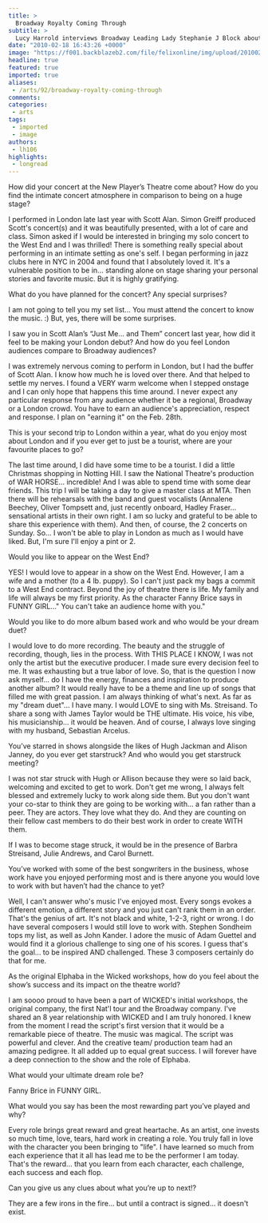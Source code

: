 ```yaml
---
title: >
  Broadway Royalty Coming Through
subtitle: >
  Lucy Harrold interviews Broadway Leading Lady Stephanie J Block about her Upcoming Concert... and Beer
date: "2010-02-18 16:43:26 +0000"
image: "https://f001.backblazeb2.com/file/felixonline/img/upload/201002181633-lh106-Stephani.jpg"
headline: true
featured: true
imported: true
aliases:
 - /arts/92/broadway-royalty-coming-through
comments:
categories:
 - arts
tags:
 - imported
 - image
authors:
 - lh106
highlights:
 - longread
---
```


How did your concert at the New Player’s Theatre come about? How do you find the intimate concert atmosphere in comparison to being on a huge stage?

I performed in London late last year with Scott Alan. Simon Greiff produced Scott's concert(s) and it was beautifully presented, with a lot of care and class. Simon asked if I would be interested in bringing my solo concert to the West End and I was thrilled! There is something really special about performing in an intimate setting as one's self. I began performing in jazz clubs here in NYC in 2004 and found that I absolutely loved it. It's a vulnerable position to be in... standing alone on stage sharing your personal stories and favorite music. But it is highly gratifying.

What do you have planned for the concert? Any special surprises?

I am not going to tell you my set list... You must attend the concert to know the music. :) But, yes, there will be some surprises.

I saw you in Scott Alan’s “Just Me… and Them” concert last year, how did it feel to be making your London debut? And how do you feel London audiences compare to Broadway audiences?

I was extremely nervous coming to perform in London, but I had the buffer of Scott Alan. I know how much he is loved over there. And that helped to settle my nerves. I found a VERY warm welcome when I stepped onstage and I can only hope that happens this time around. I never expect any particular response from any audience whether it be a regional, Broadway or a London crowd. You have to earn an audience's appreciation, respect and response. I plan on "earning it" on the Feb. 28th.

This is your second trip to London within a year, what do you enjoy most about London and if you ever get to just be a tourist, where are your favourite places to go?

The last time around, I did have some time to be a tourist. I did a little Christmas shopping in Notting Hill. I saw the National Theatre's production of WAR HORSE... incredible! And I was able to spend time with some dear friends. This trip I will be taking a day to give a master class at MTA. Then there will be rehearsals with the band and guest vocalists (Annalene Beechey, Oliver Tompsett and, just recently onboard, Hadley Fraser... sensational artists in their own right. I am so lucky and grateful to be able to share this experience with them). And then, of course, the 2 concerts on Sunday. So... I won't be able to play in London as much as I would have liked. But, I'm sure I'll enjoy a pint or 2.

Would you like to appear on the West End?

YES! I would love to appear in a show on the West End. However, I am a wife and a mother (to a 4 lb. puppy). So I can't just pack my bags a commit to a West End contract. Beyond the joy of theatre there is life. My family and life will always be my first priority. As the character Fanny Brice says in FUNNY GIRL..." You can't take an audience home with you."

Would you like to do more album based work and who would be your dream duet?

I would love to do more recording. The beauty and the struggle of recording, though, lies in the process. With THIS PLACE I KNOW, I was not only the artist but the executive producer. I made sure every decision feel to me. It was exhausting but a true labor of love. So, that is the question I now ask myself... do I have the energy, finances and inspiration to produce another album? It would really have to be a theme and line up of songs that filled me with great passion. I am always thinking of what's next. As far as my "dream duet"... I have many. I would LOVE to sing with Ms. Streisand. To share a song with James Taylor would be THE ultimate. His voice, his vibe, his musicianship... it would be heaven. And of course, I always love singing with my husband, Sebastian Arcelus.

You’ve starred in shows alongside the likes of Hugh Jackman and Alison Janney, do you ever get starstruck? And who would you get starstruck meeting?

I was not star struck with Hugh or Allison because they were so laid back, welcoming and excited to get to work. Don't get me wrong, I always felt blessed and extremely lucky to work along side them. But you don't want your co-star to think they are going to be working with... a fan rather than a peer. They are actors. They love what they do. And they are counting on their fellow cast members to do their best work in order to create WITH them.

If I was to become stage struck, it would be in the presence of Barbra Streisand, Julie Andrews, and Carol Burnett.

You’ve worked with some of the best songwriters in the business, whose work have you enjoyed performing most and is there anyone you would love to work with but haven’t had the chance to yet?

Well, I can't answer who's music I've enjoyed most. Every songs evokes a different emotion, a different story and you just can't rank them in an order. That's the genius of art. It's not black and white, 1-2-3, right or wrong. I do have several composers I would still love to work with. Stephen Sondheim tops my list, as well as John Kander. I adore the music of Adam Guettel and would find it a glorious challenge to sing one of his scores. I guess that's the goal... to be inspired AND challenged. These 3 composers certainly do that for me.

As the original Elphaba in the Wicked workshops, how do you feel about the show’s success and its impact on the theatre world?

I am soooo proud to have been a part of WICKED's initial workshops, the original company, the first Nat'l tour and the Broadway company. I've shared an 8 year relationship with WICKED and I am truly honored. I knew from the moment I read the script's first version that it would be a remarkable piece of theatre. The music was magical. The script was powerful and clever. And the creative team/ production team had an amazing pedigree. It all added up to equal great success. I will forever have a deep connection to the show and the role of Elphaba.

What would your ultimate dream role be?

Fanny Brice in FUNNY GIRL.

What would you say has been the most rewarding part you’ve played and why?

Every role brings great reward and great heartache. As an artist, one invests so much time, love, tears, hard work in creating a role. You truly fall in love with the character you been bringing to "life". I have learned so much from each experience that it all has lead me to be the performer I am today. That's the reward... that you learn from each character, each challenge, each success and each flop.

Can you give us any clues about what you’re up to next!?

They are a few irons in the fire... but until a contract is signed... it doesn't exist.
